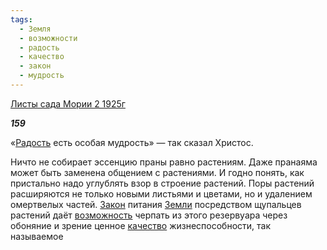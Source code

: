 ```yaml
---
tags:
  - Земля
  - возможности
  - радость
  - качество
  - закон
  - мудрость
---
```

[Листы сада Мории 2 1925г](https://127.0.0.1:4002/agni/1925)

___159___

«[Радость](../../../tags/#радость) есть особая мудрость» — так сказал Христос.   

Ничто не собирает эссенцию праны равно растениям. Даже пранаяма может быть заменена общением с растениями. И годно понять, как пристально надо углублять взор в строение растений. Поры растений расширяются не только новыми листьями и цветами, но и удалением омертвелых частей. [Закон](../../../tags/#закон) питания [Земли](../../../tags/#Земля) посредством щупальцев растений даёт [возможность](../../../tags/#возможности) черпать из этого резервуара через обоняние и зрение ценное [качество](../../../tags/#качество) жизнеспособности, так называемое 